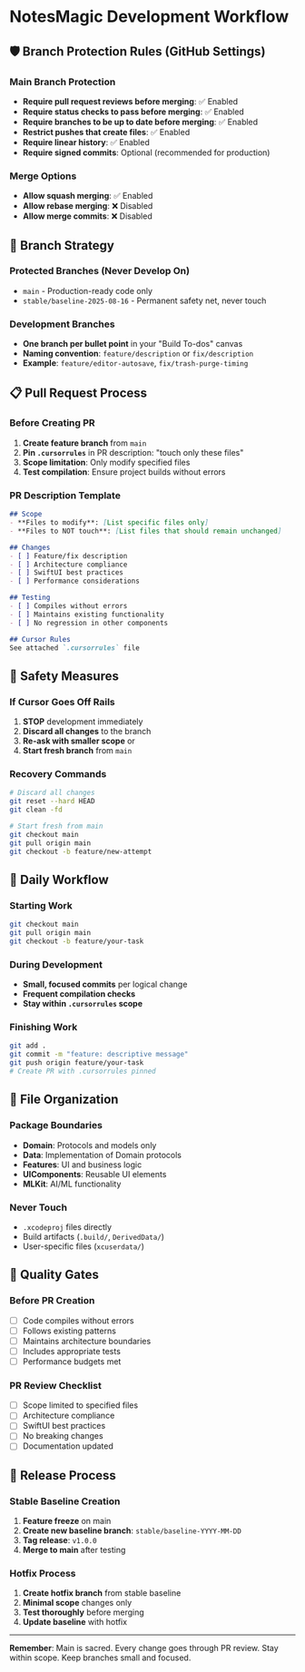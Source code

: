 # NotesMagic Development Workflow

## 🛡️ Branch Protection Rules (GitHub Settings)

### Main Branch Protection
- **Require pull request reviews before merging**: ✅ Enabled
- **Require status checks to pass before merging**: ✅ Enabled
- **Require branches to be up to date before merging**: ✅ Enabled
- **Restrict pushes that create files**: ✅ Enabled
- **Require linear history**: ✅ Enabled
- **Require signed commits**: Optional (recommended for production)

### Merge Options
- **Allow squash merging**: ✅ Enabled
- **Allow rebase merging**: ❌ Disabled
- **Allow merge commits**: ❌ Disabled

## 🌿 Branch Strategy

### Protected Branches (Never Develop On)
- `main` - Production-ready code only
- `stable/baseline-2025-08-16` - Permanent safety net, never touch

### Development Branches
- **One branch per bullet point** in your "Build To-dos" canvas
- **Naming convention**: `feature/description` or `fix/description`
- **Example**: `feature/editor-autosave`, `fix/trash-purge-timing`

## 📋 Pull Request Process

### Before Creating PR
1. **Create feature branch** from `main`
2. **Pin `.cursorrules`** in PR description: "touch only these files"
3. **Scope limitation**: Only modify specified files
4. **Test compilation**: Ensure project builds without errors

### PR Description Template
```markdown
## Scope
- **Files to modify**: [List specific files only]
- **Files to NOT touch**: [List files that should remain unchanged]

## Changes
- [ ] Feature/fix description
- [ ] Architecture compliance
- [ ] SwiftUI best practices
- [ ] Performance considerations

## Testing
- [ ] Compiles without errors
- [ ] Maintains existing functionality
- [ ] No regression in other components

## Cursor Rules
See attached `.cursorrules` file
```

## 🚨 Safety Measures

### If Cursor Goes Off Rails
1. **STOP** development immediately
2. **Discard all changes** to the branch
3. **Re-ask with smaller scope** or
4. **Start fresh branch** from `main`

### Recovery Commands
```bash
# Discard all changes
git reset --hard HEAD
git clean -fd

# Start fresh from main
git checkout main
git pull origin main
git checkout -b feature/new-attempt
```

## 🔄 Daily Workflow

### Starting Work
```bash
git checkout main
git pull origin main
git checkout -b feature/your-task
```

### During Development
- **Small, focused commits** per logical change
- **Frequent compilation checks**
- **Stay within `.cursorrules` scope**

### Finishing Work
```bash
git add .
git commit -m "feature: descriptive message"
git push origin feature/your-task
# Create PR with .cursorrules pinned
```

## 📁 File Organization

### Package Boundaries
- **Domain**: Protocols and models only
- **Data**: Implementation of Domain protocols
- **Features**: UI and business logic
- **UIComponents**: Reusable UI elements
- **MLKit**: AI/ML functionality

### Never Touch
- `.xcodeproj` files directly
- Build artifacts (`.build/`, `DerivedData/`)
- User-specific files (`xcuserdata/`)

## 🎯 Quality Gates

### Before PR Creation
- [ ] Code compiles without errors
- [ ] Follows existing patterns
- [ ] Maintains architecture boundaries
- [ ] Includes appropriate tests
- [ ] Performance budgets met

### PR Review Checklist
- [ ] Scope limited to specified files
- [ ] Architecture compliance
- [ ] SwiftUI best practices
- [ ] No breaking changes
- [ ] Documentation updated

## 🚀 Release Process

### Stable Baseline Creation
1. **Feature freeze** on main
2. **Create new baseline branch**: `stable/baseline-YYYY-MM-DD`
3. **Tag release**: `v1.0.0`
4. **Merge to main** after testing

### Hotfix Process
1. **Create hotfix branch** from stable baseline
2. **Minimal scope** changes only
3. **Test thoroughly** before merging
4. **Update baseline** with hotfix

---

**Remember**: Main is sacred. Every change goes through PR review. Stay within scope. Keep branches small and focused.
